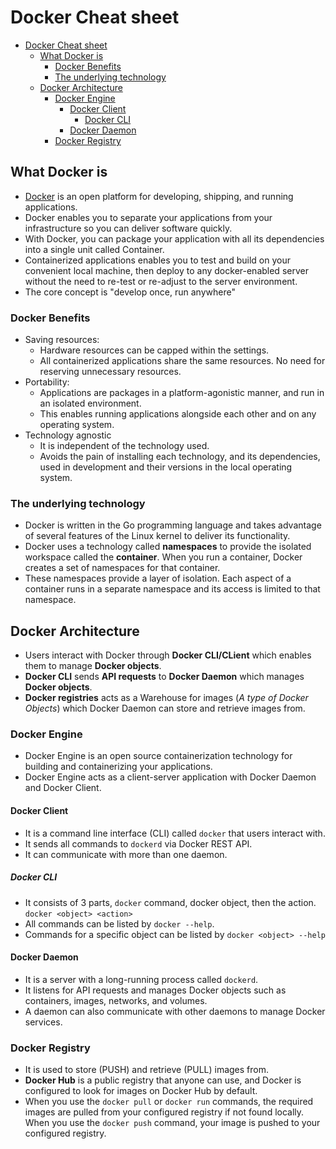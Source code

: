 # Docker Cheat sheet

- [Docker Cheat sheet](#docker-cheat-sheet)
  - [What Docker is](#what-docker-is)
    - [Docker Benefits](#docker-benefits)
    - [The underlying technology](#the-underlying-technology)
  - [Docker Architecture](#docker-architecture)
    - [Docker Engine](#docker-engine)
      - [Docker Client](#docker-client)
        - [Docker CLI](#docker-cli)
      - [Docker Daemon](#docker-daemon)
    - [Docker Registry](#docker-registry)

## What Docker is

- [Docker](https://docker.com) is an open platform for developing, shipping, and running applications.
- Docker enables you to separate your applications from your infrastructure so you can deliver software quickly.
- With Docker, you can package your application with all its dependencies into a single unit called Container.
- Containerized applications enables you to test and build on your convenient local machine, then deploy to any docker-enabled server without the need to re-test or re-adjust to the server environment.
- The core concept is "develop once, run anywhere"

### Docker Benefits

- Saving resources:
  - Hardware resources can be capped within the settings.
  - All containerized applications share the same resources. No need for reserving unnecessary resources.
- Portability:
  - Applications are packages in a platform-agonistic manner, and run in an isolated environment.
  - This enables running applications alongside each other and on any operating system.
- Technology agnostic
  - It is independent of the technology used.
  - Avoids the pain of installing each technology, and its dependencies, used in development and their versions in the local operating system.

### The underlying technology

- Docker is written in the Go programming language and takes advantage of several features of the Linux kernel to deliver its functionality.
- Docker uses a technology called **namespaces** to provide the isolated workspace called the **container**. When you run a container, Docker creates a set of namespaces for that container.
- These namespaces provide a layer of isolation. Each aspect of a container runs in a separate namespace and its access is limited to that namespace.

## Docker Architecture

- Users interact with Docker through **Docker CLI/CLient** which enables them to manage **Docker objects**.
- **Docker CLI** sends **API requests** to **Docker Daemon** which manages **Docker objects**.
- **Docker registries** acts as a Warehouse for images (*A type of Docker Objects*) which Docker Daemon can store and retrieve images from.

### Docker Engine

- Docker Engine is an open source containerization technology for building and containerizing your applications.
- Docker Engine acts as a client-server application with Docker Daemon and Docker Client.

#### Docker Client

- It is a command line interface (CLI) called `docker` that users interact with.
- It sends all commands to `dockerd` via Docker REST API.
- It can communicate with more than one daemon.

##### Docker CLI

- It consists of 3 parts, `docker` command, docker object, then the action. `docker <object> <action>`
- All commands can be listed by `docker --help`.
- Commands for a specific object can be listed by `docker <object> --help`

#### Docker Daemon
  
- It is a server with a long-running process called `dockerd`.
- It listens for API requests and manages Docker objects such as containers, images, networks, and volumes.
- A daemon can also communicate with other daemons to manage Docker services.

### Docker Registry

- It is used to store (PUSH) and retrieve (PULL) images from.
- **Docker Hub** is a public registry that anyone can use, and Docker is configured to look for images on Docker Hub by default.
- When you use the `docker pull` or `docker run` commands, the required images are pulled from your configured registry if not found locally. When you use the `docker push` command, your image is pushed to your configured registry.

